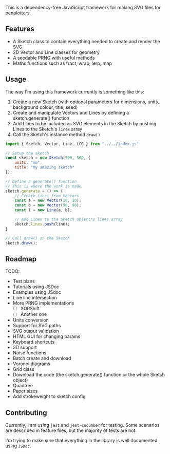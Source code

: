 This is a dependency-free JavaScript framework for making SVG files for penplotters.

## Features

- A Sketch class to contain everything needed to create and render the SVG
- 2D Vector and Line classes for geometry
- A seedable PRNG with useful methods
- Maths functions such as fract, wrap, lerp, map

## Usage

The way I'm using this framework currently is something like this:

1. Create a new Sketch (with optional parameters for dimensions, units, background colour, title, seed)
2. Create and manipulate Vectors and Lines by defining a sketch.generate() function
3. Add Lines to be included as SVG elements in the Sketch by pushing Lines to the Sketch's `lines` array
4. Call the Sketch's instance method `draw()`

```js
import { Sketch, Vector, Line, LCG } from "../../index.js"

// Setup the sketch
const sketch = new Sketch(500, 500, {
    units: "mm",
    title: "My amazing sketch"
});

// Define a generate() function
// This is where the work is made
sketch.generate = () => {
    // Create Lines from Vectors
    const a = new Vector(10, 10);
    const b = new Vector(90, 90);
    const l = new Line(a, b);

    // Add Lines to the Sketch object's lines array
    sketch.lines.push(line);
}

// Call draw() on the Sketch
sketch.draw();
```


## Roadmap

TODO:
- Test plans
- Tutorials using JSDoc
- Examples using JSdoc
- Line line intersection
- More PRNG implementations
    - [ ] XORShift
    - [ ] Another one
- Units conversion
- Support for SVG paths
- SVG output validation
- HTML GUI for changing params
- Keyboard shortcuts
- 3D support
- Noise functions
- Batch create and download
- Voronoi diagrams
- Grid class
- Download the code (the sketch.generate() function or the whole Sketch object)
- Quadtree
- Paper sizes
- Add strokeweight to sketch config



## Contributing

Currently, I am using `jest` and `jest-cucumber` for testing. Some scenarios are described in feature files, but the majority of tests are not.

I'm trying to make sure that everything in the library is well documented using `JSDoc`.
